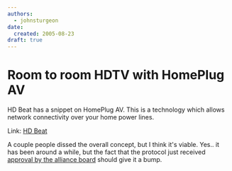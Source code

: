 ```yaml
---
authors:
  - johnsturgeon
date:
  created: 2005-08-23
draft: true
---
```


# Room to room HDTV with HomePlug AV

HD Beat has a snippet on HomePlug AV. This is a technology which allows network connectivity over your home power lines.  
  
Link: [HD Beat](http://www.hdbeat.com/2005/08/19/room-to-room-hdtv-with-homeplug-av/)  
  
A couple people dissed the overall concept, but I think it's viable. Yes.. it has been around a while, but the fact that the protocol just received [approval by the alliance board](http://www.tomshardware.com/hardnews/20050819_173634.html) should give it a bump.

